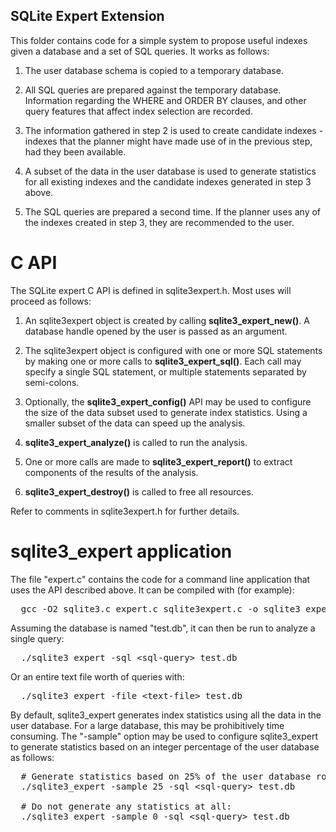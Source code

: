 ## SQLite Expert Extension

This folder contains code for a simple system to propose useful indexes
given a database and a set of SQL queries. It works as follows:

  1. The user database schema is copied to a temporary database.

  1. All SQL queries are prepared against the temporary database.
     Information regarding the WHERE and ORDER BY clauses, and other query
     features that affect index selection are recorded.

  1. The information gathered in step 2 is used to create candidate 
     indexes - indexes that the planner might have made use of in the previous
     step, had they been available.

  1. A subset of the data in the user database is used to generate statistics
     for all existing indexes and the candidate indexes generated in step 3
     above.

  1. The SQL queries are prepared a second time. If the planner uses any
     of the indexes created in step 3, they are recommended to the user.

# C API

The SQLite expert C API is defined in sqlite3expert.h. Most uses will proceed
as follows:

  1. An sqlite3expert object is created by calling **sqlite3\_expert\_new()**.
     A database handle opened by the user is passed as an argument.

  1. The sqlite3expert object is configured with one or more SQL statements
     by making one or more calls to **sqlite3\_expert\_sql()**. Each call may
     specify a single SQL statement, or multiple statements separated by
     semi-colons.
  
  1. Optionally, the **sqlite3\_expert\_config()** API may be used to 
     configure the size of the data subset used to generate index statistics.
     Using a smaller subset of the data can speed up the analysis.

  1. **sqlite3\_expert\_analyze()** is called to run the analysis.

  1. One or more calls are made to **sqlite3\_expert\_report()** to extract
     components of the results of the analysis.

  1. **sqlite3\_expert\_destroy()** is called to free all resources.

Refer to comments in sqlite3expert.h for further details.

# sqlite3_expert application

The file "expert.c" contains the code for a command line application that
uses the API described above. It can be compiled with (for example):

<pre>
  gcc -O2 sqlite3.c expert.c sqlite3expert.c -o sqlite3_expert
</pre>

Assuming the database is named "test.db", it can then be run to analyze a
single query:

<pre>
  ./sqlite3_expert -sql &lt;sql-query&gt; test.db
</pre>

Or an entire text file worth of queries with:

<pre>
  ./sqlite3_expert -file &lt;text-file&gt; test.db
</pre>

By default, sqlite3\_expert generates index statistics using all the data in
the user database. For a large database, this may be prohibitively time
consuming. The "-sample" option may be used to configure sqlite3\_expert to
generate statistics based on an integer percentage of the user database as
follows:

<pre>
  # Generate statistics based on 25% of the user database rows:
  ./sqlite3_expert -sample 25 -sql &lt;sql-query&gt; test.db

  # Do not generate any statistics at all:
  ./sqlite3_expert -sample 0 -sql &lt;sql-query&gt; test.db
</pre>
